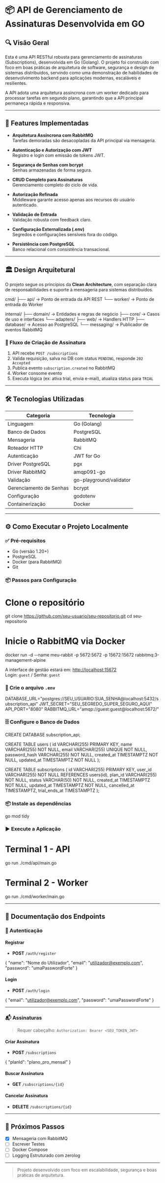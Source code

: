 # 📦 API de Gerenciamento de Assinaturas Desenvolvida em GO

## 🔍 Visão Geral
Esta é uma API RESTful robusta para gerenciamento de assinaturas (Subscriptions), desenvolvida em Go (Golang). O projeto foi construído com foco em boas práticas de arquitetura de software, segurança e design de sistemas distribuídos, servindo como uma demonstração de habilidades de desenvolvimento backend para aplicações modernas, escaláveis e resilientes.

A API adota uma arquitetura assíncrona com um worker dedicado para processar tarefas em segundo plano, garantindo que a API principal permaneça rápida e responsiva.

---

## 🚀 Features Implementadas

- **Arquitetura Assíncrona com RabbitMQ**  
  Tarefas demoradas são desacopladas da API principal via mensageria.

- **Autenticação e Autorização com JWT**  
  Registro e login com emissão de tokens JWT.

- **Segurança de Senhas com bcrypt**  
  Senhas armazenadas de forma segura.

- **CRUD Completo para Assinaturas**  
  Gerenciamento completo do ciclo de vida.

- **Autorização Refinada**  
  Middleware garante acesso apenas aos recursos do usuário autenticado.

- **Validação de Entrada**  
  Validação robusta com feedback claro.

- **Configuração Externalizada (.env)**  
  Segredos e configurações sensíveis fora do código.

- **Persistência com PostgreSQL**  
  Banco relacional com consistência transacional.

---

## 🏛️ Design Arquitetural

O projeto segue os princípios da **Clean Architecture**, com separação clara de responsabilidades e suporte à mensageria para sistemas distribuídos.

cmd/
├── api/       → Ponto de entrada da API REST
└── worker/    → Ponto de entrada do Worker

internal/
├── domain/    → Entidades e regras de negócio
├── core/      → Casos de uso e interfaces
└── adapters/
    ├── web/       → Handlers HTTP
    ├── database/  → Acesso ao PostgreSQL
    └── messaging/ → Publicador de eventos RabbitMQ


### 🔄 Fluxo de Criação de Assinatura

1. API recebe `POST /subscriptions`
2. Valida requisição, salva no DB com status `PENDING`, responde `202 Accepted`
3. Publica evento `subscription.created` no RabbitMQ
4. Worker consome evento
5. Executa lógica (ex: ativa trial, envia e-mail), atualiza status para `TRIAL`

---

## 🛠️ Tecnologias Utilizadas

| Categoria            | Tecnologia             |
|----------------------|------------------------|
| Linguagem            | Go (Golang)            |
| Banco de Dados       | PostgreSQL             |
| Mensageria           | RabbitMQ               |
| Roteador HTTP        | Chi                    |
| Autenticação         | JWT for Go             |
| Driver PostgreSQL    | pgx                    |
| Driver RabbitMQ      | amqp091-go             |
| Validação            | go-playground/validator|
| Gerenciamento de Senhas | bcrypt              |
| Configuração         | godotenv               |
| Containerização      | Docker                 |

---

## ⚙️ Como Executar o Projeto Localmente

### ✅ Pré-requisitos

- Go (versão 1.20+)
- PostgreSQL
- Docker (para RabbitMQ)
- Git

### 📦 Passos para Configuração

# Clone o repositório
git clone https://github.com/seu-usuario/seu-repositorio.git
cd seu-repositorio

# Inicie o RabbitMQ via Docker
docker run -d --name meu-rabbit -p 5672:5672 -p 15672:15672 rabbitmq:3-management-alpine

A interface de gestão estará em: [http://localhost:15672](http://localhost:15672)  
Login: `guest` / Senha: `guest`

### 🧾 Crie o arquivo `.env`

DATABASE_URL="postgres://SEU_USUARIO:SUA_SENHA@localhost:5432/subscription_api"
JWT_SECRET="SEU_SEGREDO_SUPER_SEGURO_AQUI"
API_PORT="8080"
RABBITMQ_URL="amqp://guest:guest@localhost:5672/"

### 🗄️ Configure o Banco de Dados

CREATE DATABASE subscription_api;

CREATE TABLE users (
    id VARCHAR(255) PRIMARY KEY,
    name VARCHAR(255) NOT NULL,
    email VARCHAR(255) UNIQUE NOT NULL,
    password_hash VARCHAR(255) NOT NULL,
    created_at TIMESTAMPTZ NOT NULL,
    updated_at TIMESTAMPTZ NOT NULL
);

CREATE TABLE subscriptions (
    id VARCHAR(255) PRIMARY KEY,
    user_id VARCHAR(255) NOT NULL REFERENCES users(id),
    plan_id VARCHAR(255) NOT NULL,
    status VARCHAR(50) NOT NULL,
    created_at TIMESTAMPTZ NOT NULL,
    updated_at TIMESTAMPTZ NOT NULL,
    cancelled_at TIMESTAMPTZ,
    trial_ends_at TIMESTAMPTZ
);

### 📦 Instale as dependências

go mod tidy

### ▶️ Execute a Aplicação


# Terminal 1 - API
go run ./cmd/api/main.go

# Terminal 2 - Worker
go run ./cmd/worker/main.go

---

## 📖 Documentação dos Endpoints

### 🔐 Autenticação

#### Registrar

- **POST** `/auth/register`


{
  "name": "Nome do Utilizador",
  "email": "utilizador@exemplo.com",
  "password": "umaPasswordForte"
}

#### Login

- **POST** `/auth/login`

{
  "email": "utilizador@exemplo.com",
  "password": "umaPasswordForte"
}

---

### 📬 Assinaturas

> Requer cabeçalho: `Authorization: Bearer <SEU_TOKEN_JWT>`

#### Criar Assinatura

- **POST** `/subscriptions`

{
  "planId": "plano_pro_mensal"
}

#### Buscar Assinatura

- **GET** `/subscriptions/{id}`

#### Cancelar Assinatura

- **DELETE** `/subscriptions/{id}`

---

## 🔮 Próximos Passos

- [x] Mensageria com RabbitMQ  
- [ ] Escrever Testes  
- [ ] Docker Compose  
- [ ] Logging Estruturado com zerolog  

---

> Projeto desenvolvido com foco em escalabilidade, segurança e boas práticas de arquitetura.
